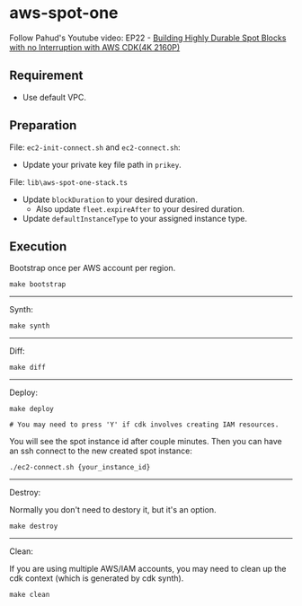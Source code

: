# aws-spot-one

Follow Pahud's Youtube video: EP22 - [Building Highly Durable Spot Blocks with no Interruption with AWS CDK(4K 2160P)](https://youtu.be/RgQQO6mMY9E)

## Requirement

- Use default VPC. 

## Preparation

File: `ec2-init-connect.sh` and `ec2-connect.sh`:

- Update your private key file path in `prikey`.

File: `lib\aws-spot-one-stack.ts`

- Update `blockDuration` to your desired duration.
  - Also update `fleet.expireAfter` to your desired duration.
- Update `defaultInstanceType` to your assigned instance type.

## Execution

Bootstrap once per AWS account per region.

```
make bootstrap

```

---

Synth:

```
make synth
```

---

Diff:

```
make diff
```

---

Deploy:

```
make deploy

# You may need to press 'Y' if cdk involves creating IAM resources.
```

You will see the spot instance id after couple minutes.
Then you can have an ssh connect to the new created spot instance:

```
./ec2-connect.sh {your_instance_id}
```

---

Destroy:

Normally you don't need to destory it, but it's an option.

```
make destroy
```

---

Clean:

If you are using multiple AWS/IAM accounts, you may need to clean up the cdk context (which is generated by cdk synth).

```
make clean
```
